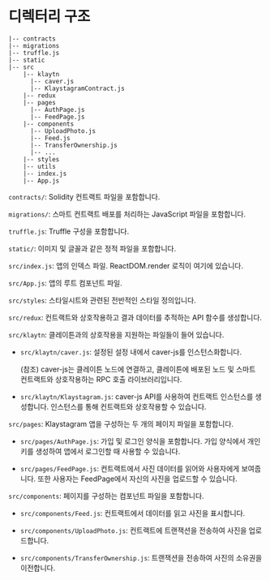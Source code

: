 # 디렉터리 구조

```text
|-- contracts
|-- migrations
|-- truffle.js
|-- static
|-- src
    |-- klaytn
      |-- caver.js
      |-- KlaystagramContract.js
    |-- redux
    |-- pages
      |-- AuthPage.js
      |-- FeedPage.js
    |-- components
      |-- UploadPhoto.js
      |-- Feed.js
      |-- TransferOwnership.js
      |-- ...
    |-- styles
    |-- utils
    |-- index.js
    |-- App.js
```

`contracts/`: Solidity 컨트랙트 파일을 포함합니다.

`migrations/`: 스마트 컨트랙트 배포를 처리하는 JavaScript 파일을 포함합니다.

`truffle.js`: Truffle 구성을 포함합니다.

`static/`: 이미지 및 글꼴과 같은 정적 파일을 포함합니다.

`src/index.js`: 앱의 인덱스 파일. ReactDOM.render 로직이 여기에 있습니다.

`src/App.js`: 앱의 루트 컴포넌트 파일.

`src/styles`: 스타일시트와 관련된 전반적인 스타일 정의입니다.

`src/redux`: 컨트랙트와 상호작용하고 결과 데이터를 추적하는 API 함수를 생성합니다.

`src/klaytn`: 클레이튼과의 상호작용을 지원하는 파일들이 들어 있습니다.

- `src/klaytn/caver.js`: 설정된 설정 내에서 caver-js를 인스턴스화합니다.

  (참조) caver-js는 클레이튼 노드에 연결하고, 클레이튼에 배포된 노드 및 스마트 컨트랙트와 상호작용하는 RPC 호출 라이브러리입니다.

- `src/klaytn/Klaystagram.js`: caver-js API를 사용하여 컨트랙트 인스턴스를 생성합니다. 인스턴스를 통해 컨트랙트와 상호작용할 수 있습니다.

`src/pages`: Klaystagram 앱을 구성하는 두 개의 페이지 파일을 포함합니다.

- `src/pages/AuthPage.js`: 가입 및 로그인 양식을 포함합니다. 가입 양식에서 개인키를 생성하여 앱에서 로그인할 때 사용할 수 있습니다.

- `src/pages/FeedPage.js`: 컨트랙트에서 사진 데이터를 읽어와 사용자에게 보여줍니다. 또한 사용자는 FeedPage에서 자신의 사진을 업로드할 수 있습니다.

`src/components`: 페이지를 구성하는 컴포넌트 파일을 포함합니다.

- `src/components/Feed.js`: 컨트랙트에서 데이터를 읽고 사진을 표시합니다.

- `src/components/UploadPhoto.js`: 컨트랙트에 트랜잭션을 전송하여 사진을 업로드합니다.

- `src/components/TransferOwnership.js`: 트랜잭션을 전송하여 사진의 소유권을 이전합니다.
